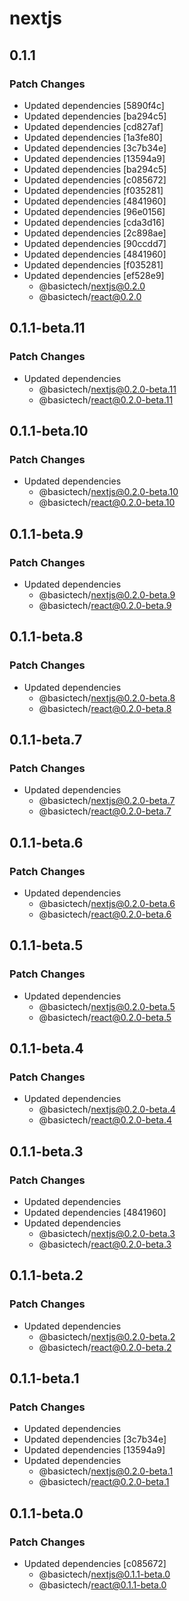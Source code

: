 # nextjs

## 0.1.1

### Patch Changes

- Updated dependencies [5890f4c]
- Updated dependencies [ba294c5]
- Updated dependencies [cd827af]
- Updated dependencies [1a3fe80]
- Updated dependencies [3c7b34e]
- Updated dependencies [13594a9]
- Updated dependencies [ba294c5]
- Updated dependencies [c085672]
- Updated dependencies [f035281]
- Updated dependencies [4841960]
- Updated dependencies [96e0156]
- Updated dependencies [cda3d16]
- Updated dependencies [2c898ae]
- Updated dependencies [90ccdd7]
- Updated dependencies [4841960]
- Updated dependencies [f035281]
- Updated dependencies [ef528e9]
  - @basictech/nextjs@0.2.0
  - @basictech/react@0.2.0

## 0.1.1-beta.11

### Patch Changes

- Updated dependencies
  - @basictech/nextjs@0.2.0-beta.11
  - @basictech/react@0.2.0-beta.11

## 0.1.1-beta.10

### Patch Changes

- Updated dependencies
  - @basictech/nextjs@0.2.0-beta.10
  - @basictech/react@0.2.0-beta.10

## 0.1.1-beta.9

### Patch Changes

- Updated dependencies
  - @basictech/nextjs@0.2.0-beta.9
  - @basictech/react@0.2.0-beta.9

## 0.1.1-beta.8

### Patch Changes

- Updated dependencies
  - @basictech/nextjs@0.2.0-beta.8
  - @basictech/react@0.2.0-beta.8

## 0.1.1-beta.7

### Patch Changes

- Updated dependencies
  - @basictech/nextjs@0.2.0-beta.7
  - @basictech/react@0.2.0-beta.7

## 0.1.1-beta.6

### Patch Changes

- Updated dependencies
  - @basictech/nextjs@0.2.0-beta.6
  - @basictech/react@0.2.0-beta.6

## 0.1.1-beta.5

### Patch Changes

- Updated dependencies
  - @basictech/nextjs@0.2.0-beta.5
  - @basictech/react@0.2.0-beta.5

## 0.1.1-beta.4

### Patch Changes

- Updated dependencies
  - @basictech/nextjs@0.2.0-beta.4
  - @basictech/react@0.2.0-beta.4

## 0.1.1-beta.3

### Patch Changes

- Updated dependencies
- Updated dependencies [4841960]
- Updated dependencies
  - @basictech/nextjs@0.2.0-beta.3
  - @basictech/react@0.2.0-beta.3

## 0.1.1-beta.2

### Patch Changes

- Updated dependencies
  - @basictech/nextjs@0.2.0-beta.2
  - @basictech/react@0.2.0-beta.2

## 0.1.1-beta.1

### Patch Changes

- Updated dependencies
- Updated dependencies [3c7b34e]
- Updated dependencies [13594a9]
- Updated dependencies
  - @basictech/nextjs@0.2.0-beta.1
  - @basictech/react@0.2.0-beta.1

## 0.1.1-beta.0

### Patch Changes

- Updated dependencies [c085672]
  - @basictech/nextjs@0.1.1-beta.0
  - @basictech/react@0.1.1-beta.0
